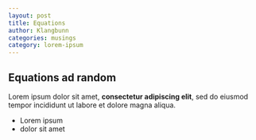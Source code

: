```yaml
---
layout: post
title: Equations
author: Klangbunn
categories: musings
category: lorem-ipsum
---
```

## Equations ad random

Lorem ipsum dolor sit amet, **consectetur adipiscing elit**, sed do eiusmod tempor incididunt ut labore et dolore magna aliqua.

- Lorem ipsum
- dolor sit amet